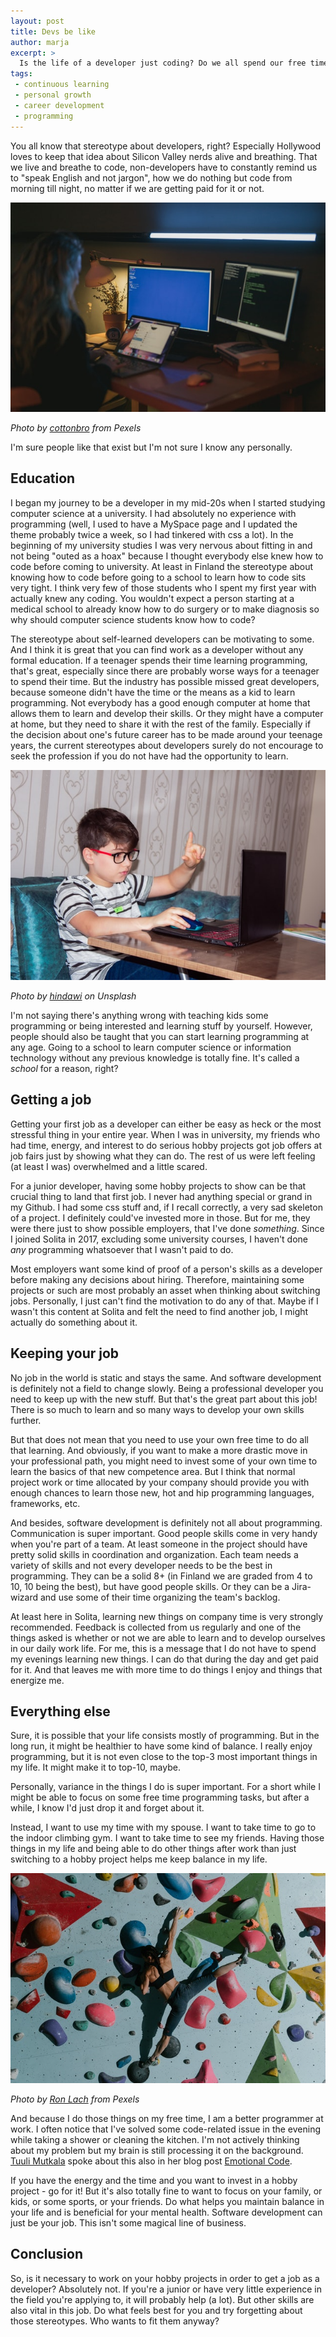 ```yaml
---
layout: post
title: Devs be like
author: marja
excerpt: >
  Is the life of a developer just coding? Do we all spend our free time exploring new programming languages or other related stuff?
tags:
 - continuous learning
 - personal growth
 - career development
 - programming
---
```


You all know that stereotype about developers, right? Especially Hollywood loves to keep that idea about Silicon Valley nerds alive and breathing. That we live and breathe to code, non-developers have to constantly remind us to "speak English and not jargon", how we do nothing but code from morning till night, no matter if we are getting paid for it or not. 

![Programmer](/img/devs-be-like/programmer.png)

*Photo by <a href="https://www.pexels.com/@cottonbro" target="_blank">cottonbro</a> from Pexels*

I'm sure people like that exist but I'm not sure I know any personally. 

## Education

I began my journey to be a developer in my mid-20s when I started studying computer science at a university. I had absolutely no experience with programming (well, I used to have a MySpace page and I updated the theme probably twice a week, so I had tinkered with css a lot). In the beginning of my university studies I was very nervous about fitting in and not being "outed as a hoax" because I thought everybody else knew how to code before coming to university. At least in Finland the stereotype about knowing how to code before going to a school to learn how to code sits very tight. I think very few of those students who I spent my first year with actually knew any coding. You wouldn't expect a person starting at a medical school to already know how to do surgery or to make diagnosis so why should computer science students know how to code?

The stereotype about self-learned developers can be motivating to some. And I think it is great that you can find work as a developer without any formal education. If a teenager spends their time learning programming, that's great, especially since there are probably worse ways for a teenager to spend their time. But the industry has possible missed great developers, because someone didn't have the time or the means as a kid to learn programming. Not everybody has a good enough computer at home that allows them to learn and develop their skills. Or they might have a computer at home, but they need to share it with the rest of the family. Especially if the decision about one's future career has to be made around your teenage years, the current stereotypes about developers surely do not encourage to seek the profession if you do not have had the opportunity to learn.

![Child learning](/img/devs-be-like/kid-learning.png)

*Photo by <a href="https://unsplash.com/@hindawi" target="_blank">hindawi</a> on Unsplash*

I'm not saying there's anything wrong with teaching kids some programming or being interested and learning stuff by yourself. However, people should also be taught that you can start learning programming at any age. Going to a school to learn computer science or information technology without any previous knowledge is totally fine. It's called a _school_ for a reason, right?

## Getting a job

Getting your first job as a developer can either be easy as heck or the most stressful thing in your entire year. When I was in university, my friends who had time, energy, and interest to do serious hobby projects got job offers at job fairs just by showing what they can do. The rest of us were left feeling (at least I was) overwhelmed and a little scared. 

For a junior developer, having some hobby projects to show can be that crucial thing to land that first job. I never had anything special or grand in my Github. I had some css stuff and, if I recall correctly, a very sad skeleton of a project. I definitely could've invested more in those. But for me, they were there just to show possible employers, that I've done _something_. Since I joined Solita in 2017, excluding some university courses, I haven't done _any_ programming whatsoever that I wasn't paid to do. 

Most employers want some kind of proof of a person's skills as a developer before making any decisions about hiring. Therefore, maintaining some projects or such are most probably an asset when thinking about switching jobs. Personally, I just can't find the motivation to do any of that. Maybe if I wasn't this content at Solita and felt the need to find another job, I might actually do something about it.

## Keeping your job

No job in the world is static and stays the same. And software development is definitely not a field to change slowly. Being a professional developer you need to keep up with the new stuff. But that's the great part about this job! There is so much to learn and so many ways to develop your own skills further. 

But that does not mean that you need to use your own free time to do all that learning. And obviously, if you want to make a more drastic move in your professional path, you might need to invest some of your own time to learn the basics of that new competence area. But I think that normal project work or time allocated by your company should provide you with enough chances to learn those new, hot and hip programming languages, frameworks, etc.

And besides, software development is definitely not all about programming. Communication is super important. Good people skills come in very handy when you're part of a team. At least someone in the project should have pretty solid skills in coordination and organization. Each team needs a variety of skills and not every developer needs to be the best in programming. They can be a solid 8+ (in Finland we are graded from 4 to 10, 10 being the best), but have good people skills. Or they can be a Jira-wizard and use some of their time organizing the team's backlog.

At least here in Solita, learning new things on company time is very strongly recommended. Feedback is collected from us regularly and one of the things asked is whether or not we are able to learn and to develop ourselves in our daily work life. For me, this is a message that I do not have to spend my evenings learning new things. I can do that during the day and get paid for it. And that leaves me with more time to do things I enjoy and things that energize me.

## Everything else

Sure, it is possible that your life consists mostly of programming. But in the long run, it might be healthier to have some kind of balance. I really enjoy programming, but it is not even close to the top-3 most important things in my life. It might make it to top-10, maybe.

Personally, variance in the things I do is super important. For a short while I might be able to focus on some free time programming tasks, but after a while, I know I'd just drop it and forget about it. 

Instead, I want to use my time with my spouse. I want to take time to go to the indoor climbing gym. I want to take time to see my friends. Having those things in my life and being able to do other things after work than just switching to a hobby project helps me keep balance in my life. 

![Balance](/img/devs-be-like/balance.png)

*Photo by <a href="https://www.pexels.com/@ron-lach" target="_blank">Ron Lach</a> from Pexels*

And because I do those things on my free time, I am a better programmer at work. I often notice that I've solved some code-related issue in the evening while taking a shower or cleaning the kitchen. I'm not actively thinking about my problem but my brain is still processing it on the background. [Tuuli Mutkala](https://www.linkedin.com/in/tuuli-mutkala-6a6b97a8/) spoke about this also in her blog post [Emotional Code](https://dev.solita.fi/2021/01/04/emotional-code.html).

If you have the energy and the time and you want to invest in a hobby project - go for it! But it's also totally fine to want to focus on your family, or kids, or some sports, or your friends. Do what helps you maintain balance in your life and is beneficial for your mental health. Software development can just be your job. This isn't some magical line of business.

## Conclusion

So, is it necessary to work on your hobby projects in order to get a job as a developer? Absolutely not. If you're a junior or have very little experience in the field you're applying to, it will probably help (a lot). But other skills are also vital in this job. Do what feels best for you and try forgetting about those stereotypes. Who wants to fit them anyway?
